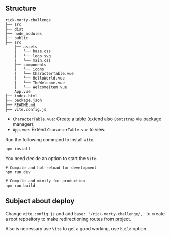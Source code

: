 ## Structure
```
rick-morty-challenge  
├── src  
├── dist
├── node_modules
├── public
├── src
    ├── assets
    |   └── base.css
    |   └── logo.svg
    |   └── main.css
    ├── components
    |   └── icons
    |   └── CharacterTable.vue
    |   └── HelloWorld.vue
    |   └── TheWelcome.vue
    |   └── WelcomeItem.vue
    App.vue
├── index.html
├── package.json
├── README.md
├── vite.config.js   
```

* ```CharacterTable.vue```: Create a table (extend also ```Bootstrap``` via package manager).
* ```App.vue```: Extend ```CharacterTable.vue``` to view.

Run the following command to install `Vite`.
```
npm install
```

You need decide an option to start the `Vite`.
```
# Compile and hot-reload for development
npm run dev
```

```
# Compile and minify for production
npm run build
```

## Subject about deploy

Change ```vite.config.js``` and add ```base: '/rick-morty-challenge/,'``` to create a root repository to make redirectioning routes from project.

Also is necessary use ```Vite``` to get a good working, use ```build``` option.